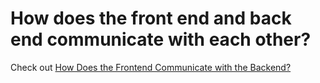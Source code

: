 # How does the front end and back end communicate with each other?
Check out [How Does the Frontend Communicate with the Backend?](https://vsupalov.com/how-backend-and-frontend-communicate/)